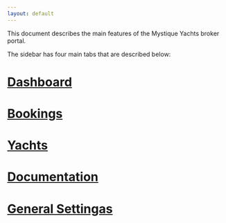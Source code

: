 ```yaml
---
layout: default
---
```


This document describes the main features of the Mystique Yachts broker portal. 

The sidebar has four main tabs that are described below:

# [Dashboard](./dashboard.md)
# [Bookings](./bookings.md)
# [Yachts](./yachts.md)
# [Documentation](./documentation.md)

# [General Settingas](./settings.md)


